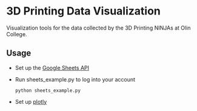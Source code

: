 # 3D Printing Data Visualization

Visualization tools for the data collected by the 3D Printing NINJAs at Olin College.

## Usage

* Set up the [Google Sheets API](https://developers.google.com/sheets/api/quickstart/python)

* Run sheets_example.py to log into your account

    `python sheets_example.py`

* Set up [plotly](https://plot.ly/python/getting-started/)
